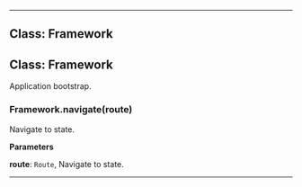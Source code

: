 <!---->
<!--# Global-->
<!---->





* * *

## Class: Framework



## Class: Framework
Application bootstrap.

### Framework.navigate(route) 

Navigate to state.

**Parameters**

**route**: `Route`, Navigate to state.




* * *










